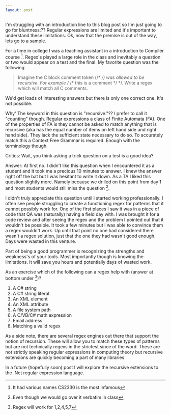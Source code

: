 ```yaml
---
layout: post
---
```

I'm struggling with an introduction line to this blog post so I'm just going to go for bluntness:?? Regular expressions are limited and it's important to understand these limitations. Ok, now that the premise is out of the way, lets go to a sample.

For a time in college I was a teaching assistant in a introduction to Compiler course [^1]. Regex's played a large role in the class and inevitably a question or two would appear on a test and the final. My favorite question was the following

> Imagine the C block comment token (/* */) was allowed to be recursive. For example /* /* this is a comment */ */. Write a regex which will match all C comments.

We'd get loads of interesting answers but there is only one correct one. It's not possible.

Why' The keyword in this question is "recursive."?? I prefer to call it "counting" though. Regular expressions a class of Finite Automata (FA). One of the properties of FA is they cannot be asked to match anything that is recursive (aka has the equal number of items on left hand side and right hand side). They lack the sufficient state necessary to do so. To accurately match this a Context Free Grammar is required. Enough with the terminology though.

Critics: Wait, you think asking a trick question on a test is a good idea?

Answer: At first no. I didn't like this question when I encountered it as a student and it took me a precious 10 minutes to answer. I knew the answer right off the bat but I was hesitant to write it down. As a TA I liked this question slightly more. Namely because we drilled on this point from day 1 and most students would still miss the question [^2].  

I didn't truly appreciate this question until I started working professionally. I often see people struggling to create a functioning regex for patterns that it cannot possibly work for. One of the first places I saw it was in a piece of code that QA was (naturally) having a field day with. I was brought it for a code review and after seeing the regex and the problem I pointed out that it wouldn't be possible. It took a few minutes but I was able to convince them a regex wouldn't work. Up until that point no one had considered there wasn't a regex solution, just that the one they had wasn't good enough. Days were wasted in this venture.

Part of being a good programmer is recognizing the strengths and weakness's of your tools. Most importantly though is knowing the limitations. It will save you hours and potentially days of wasted work.

As an exercise which of the following can a regex help with (answer at bottom under [^3])?

  1. A C# string 
  2. A C# string literal 
  3. An XML element 
  4. An XML attribute 
  5. A file system path 
  6. A C/VB/C# math expression 
  7. Email address 
  8. Matching a valid regex 

As a side note, there are several regex engines out there that support the notion of recursion. These will allow you to match these types of patterns but are not technically regexs in the strictest since of the word. These are not strictly speaking regular expressions in computing theory but recursive extensions are quickly becoming a part of many libraries.  

In a future (hopefully soon) post I will explore the recursive extensions to the .Net regular expression language.

[^1]: It had various names CS2330 is the most infamous

[^2]: Even though we would go over it verbatim in class

[^3]: Regex will work for 1,2,4,5,7

